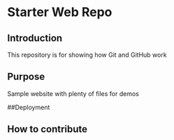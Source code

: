 # Starter Web Repo

## Introduction

This repository is for showing how Git and GitHub work

## Purpose

Sample website with plenty of files for demos

##Deployment

## How to contribute